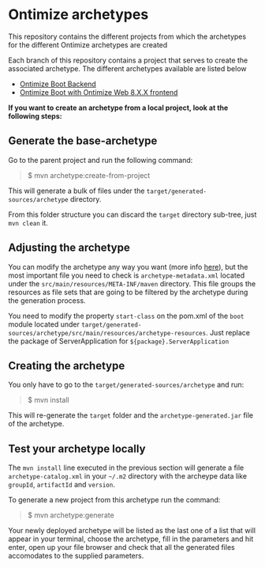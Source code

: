# Ontimize archetypes

This repository contains the different projects from which the archetypes for the different Ontimize archetypes are created

Each branch of this repository contains a project that serves to create the associated archetype. The different archetypes available are listed below

-   [Ontimize Boot Backend](https://github.com/ontimize/ontimize-archetypes/tree/ontimize-boot-backend)
-   [Ontimize Boot with Ontimize Web 8.X.X frontend](https://github.com/ontimize/ontimize-archetypes/tree/ontimize-boot-web-8)


**If you want to create an archetype from a local project, look at the following steps:**

## Generate the base-archetype

Go to the parent project and run the following command:

> $ mvn archetype:create-from-project

This will generate a bulk of files under the `target/generated-sources/archetype` directory.

From this folder structure you can discard the `target` directory sub-tree, just `mvn clean` it.

## Adjusting the archetype

You can modify the archetype any way you want (more info [here](https://geekofficedog.blogspot.com/2013/08/creating-maven-archetypes-tutorial.html)), but the most important file you need to check is `archetype-metadata.xml` located under the `src/main/resources/META-INF/maven` directory. This file groups the resources as file sets that are going to be filtered by the archetype during the generation process.

You need to modify the property `start-class` on the pom.xml of the `boot` module located under `target/generated-sources/archetype/src/main/resources/archetype-resources`. Just replace the package of ServerApplication for `${package}.ServerApplication`


## Creating the archetype

You only have to go to the `target/generated-sources/archetype` and run:

> $ mvn install

This will re-generate the `target` folder and the `archetype-generated.jar` file of the archetype.

## Test your archetype locally

The `mvn install` line executed in the previous section will generate a file `archetype-catalog.xml` in your `~/.m2` directory with the archeype data like `groupId`, `artifactId` and `version`.

To generate a new project from this archetype run the command:

> $ mvn archetype:generate

Your newly deployed archetype will be listed as the last one of a list that will appear in your terminal, choose the archetype, fill in the parameters and hit enter, open up your file browser and check that all the generated files accomodates to the supplied parameters.
